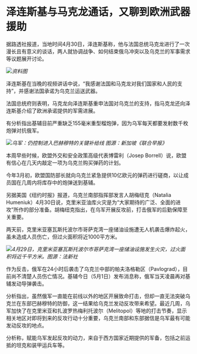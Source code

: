 # 泽连斯基与马克龙通话，又聊到欧洲武器援助

据路透社报道，当地时间4月30日，泽连斯基称，他与法国总统马克龙进行了一次漫长且有意义的谈话，两人就协调战争、如何结束俄乌冲突以及乌克兰的军事需求等议题展开讨论。

![](https://inews.gtimg.com/om_bt/OUrvjO_6JkiBQgOnxpJBg2HryDDZH8ctKY1xdVAgLohgEAA/1000)_资料图_

泽连斯基在当晚的视频讲话中说，“我感谢法国和马克龙对我们国家和人民的支持”，并感谢法国承诺为乌克兰运送武器。

法国总统府则表明，马克龙向泽连斯基重申法国对乌克兰的支持，指马克龙还向泽连斯基介绍了欧洲承诺提供的军需进展。

有分析指出基辅目前严重缺乏155毫米重型榴炮弹，因为乌军每天都要发射数千枚炮弹对抗俄军。

![](https://inews.gtimg.com/om_bt/OTJ8mLMG8buPR-K6kl3aQ3v0a8Lo5XGEOMwlgwMSno9zAAA/1000)_乌军：仍控制进入巴赫穆特的关键补给线
图源：新加坡《联合早报》_

本周早些时候，欧盟外交和安全政策高级代表博雷利（Josep Borrell）说，欧盟有信心在几天内敲定一项为乌克兰购买弹药的计划。

今年3月初，欧盟国防部长就向乌克兰紧急提供10亿欧元的弹药进行磋商，以让成员国在几周内将库存中的炮弹送到基辅。

另据美国《纽约时报》报道，乌克兰南部指挥部发言人胡梅纽克（Natalia
Humeniuk）4月30日说，克里米亚油库火灾是为“大家期待的广泛、全面的进攻”所作的部分准备。胡梅纽克指出，在乌军开展反攻前，打击俄军的后勤保障至关重要。

两天前，克里米亚塞瓦斯托波尔市哥萨克湾一座储油设施遭无人机袭击爆炸起火，虽未造成人员伤亡，但过火面积将近1000平方米。

![](https://inews.gtimg.com/om_bt/ON1D7z81DrUPwJnRkuikmq3XY9dRL8-YjHmnntI6e5hx4AA/1000)_4月29日，克里米亚塞瓦斯托波尔市哥萨克湾一座储油设施发生火灾，过火面积将近千平方米。图源：法新社_

作为反击，俄军在24小时后袭击了乌克兰中部的帕夫洛格勒区（Pavlograd），目前尚不清楚人员伤亡情况。基辅今日（5月1日）发布消息称，俄军当天凌晨再对基辅发动导弹袭击。

分析指出，虽然俄军一直能在前线以外的地区开展致命打击，但却一直无法突破乌克兰在东部巴赫穆特的防御，这一结果给乌克兰发动反攻带来希望。最近几周，乌军加快了在克里米亚和扎波罗热梅利托波尔（Melitopol）等地的打击节奏，显示相关地区对即将到来的反攻行动十分重要，乌克兰南部和东部据信是乌军最有可能发动反攻的地点。

分析称，赋能乌军发起反攻的动力，来自于西方国家近期提供的军备，包括之前运抵的坦克和装甲运兵车等。

